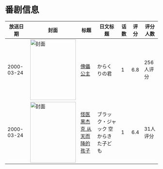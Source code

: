# 番剧信息

|放送日期|封面|标题|日文标题|话数|评分|评分人数|
|---|---|---|---|---|---|---|
|2000-03-24|<img src="//lain.bgm.tv/pic/cover/c/ab/ac/55020_9tZ3t.jpg" alt="封面" style="width:150px;height:200px;object-fit:cover;">|[傀儡公主](https://bangumi.tv/subject/55020)|からくりの君|1|6.8|256人评分|
|2000-03-24|<img src="//lain.bgm.tv/pic/cover/c/a5/39/227563_1e61l.jpg" alt="封面" style="width:150px;height:200px;object-fit:cover;">|[怪医黑杰克 从天而降的孩子](https://bangumi.tv/subject/227563)|ブラック・ジャック 空からきた子ども|1|6.4|31人评分|
